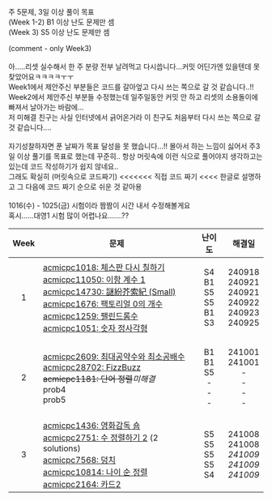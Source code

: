 주 5문제, 3일 이상 풀이 목표<br>(Week 1-2) B1 이상 난도 문제만 셈<br>(Week 3) S5 이상 난도 문제만 셈

(comment - only Week3)<br>
<br>아.....리셋 실수해서 한 주 분량 전부 날려먹고 다시씁니다...커밋 어딘가엔 있을텐데 못찾았어요ㅋㅋㅋㅋㅜㅜ
<br>Week1에서 제안주신 부분들은 코드를 갈아엎고 다시 쓰는 쪽으로 갈 것 같습니다..!!
<br>Week2에서 제안주신 부분들 수정했는데 일주일동안 커밋 안 하고 리셋의 소용돌이에 빠져서 날아가는 바람에...
<br>저 미해결 친구는 사실 인터넷에서 긁어온거라 이 친구도 처음부터 다시 쓰는 쪽으로 갈 것 같습니다....
<br><br> 자기성찰하자면 푼 날짜가 목표 달성을 못 했습니다...!! 몰아서 하는 느낌이 싫어서 주3일 이상 풀기를 목표로 했는데 꾸준히.. 항상 머릿속에 이런 식으로 풀어야지 생각하고는 있는데 코드 작성하기가 쉽지 않네요..
<br> 그래도 확실히 (머릿속으로 코드짜기) <<<<<<< 직접 코드 짜기 <<<< 한글로 설명하고 그 다음에 코드 짜기 순으로 쉬운 것 같아용
<br><br>1016(수) - 1025(금) 시험이라 짬짬이 시간 내서 수정해볼게요
<br>혹시......대영1 시험 많이 어렵나요.......??

| **Week** | **문제** | **난이도** | **해결일** |
| -------- | -------- | --------- | ---------- |
| <p align="center">1</p> |[acmicpc1018: 체스판 다시 칠하기](https://www.acmicpc.net/problem/1018)<br>[acmicpc11050: 이항 계수 1](https://www.acmicpc.net/problem/11050)<br>[acmicpc14730: 謎紛芥索紀 (Small)](https://www.acmicpc.net/problem/14730)<br>[acmicpc1676: 팩토리얼 0의 개수](https://www.acmicpc.net/problem/1676)<br>[acmicpc1259: 팰린드롬수](https://www.acmicpc.net/problem/1259)<br>[acmicpc1051: 숫자 정사각형](https://www.acmicpc.net/problem/1051) | <p align="center">S4<br>B1<br>S5<br>S5<br>B1<br>S3</p> | <p align="center"> 240918<br>240921<br>240921<br>240922<br>240923<br>240925 </p> |
| <p align="center">2</p> | [acmicpc2609: 최대공약수와 최소공배수](https://www.acmicpc.net/problem/2609)<br>[acmicpc28702: FizzBuzz](https://www.acmicpc.net/problem/28702)<br>~~acmicpc1181: 단어 정렬~~*미해결*<br>prob4<br>prob5 | <p align="center">B1<br>B1<br>S5<br>-<br>-<br>-</p> | <p align="center"> 241001<br>241001<br>-<br>-<br>-<br>- </p> |
| <p align="center">3</p> | [acmicpc1436: 영화감독 숌](https://www.acmicpc.net/problem/1436)<br>[acmicpc2751: 수 정렬하기 2](https://www.acmicpc.net/problem/2751) (2 solutions)<br>[acmicpc7568: 덩치](https://www.acmicpc.net/problem/7568)<br>[acmicpc10814: 나이 순 정렬](https://www.acmicpc.net/problem/10814)<br>[acmicpc2164: 카드2](https://www.acmicpc.net/problem/2164) | <p align="center">S5<br>S5<br>S5<br>S5<br>S4 </p> | <p align="center"> 241008<br>241008<br>*241009*<br>*241009*<br>*241009* </p> |
